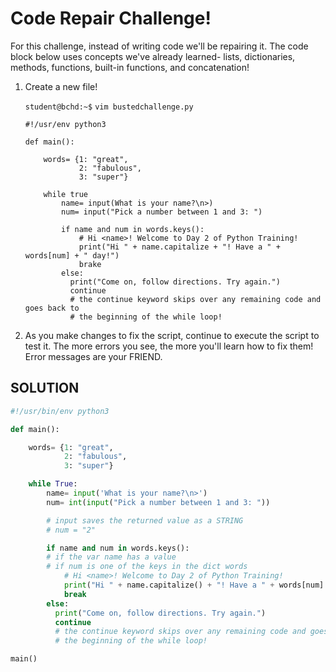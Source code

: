 # Code Repair Challenge!

For this challenge, instead of writing code we'll be repairing it. The code block below uses concepts we've already learned- lists, dictionaries, methods, functions, built-in functions, and concatenation!

1. Create a new file!

    `student@bchd:~$` `vim bustedchallenge.py`
    
    ```
    #!/usr/env python3

    def main():

        words= {1: "great",
                2: "fabulous",
                3: "super"}

        while true
            name= input(What is your name?\n>)
            num= input("Pick a number between 1 and 3: ")
            
            if name and num in words.keys():
                # Hi <name>! Welcome to Day 2 of Python Training!
                print("Hi " + name.capitalize + "! Have a " + words[num] + " day!")
                brake
            else:
              print("Come on, follow directions. Try again.")
              continue
              # the continue keyword skips over any remaining code and goes back to
              # the beginning of the while loop!
    ```
   
0. As you make changes to fix the script, continue to execute the script to test it. The more errors you see, the more you'll learn how to fix them! Error messages are your FRIEND.


## SOLUTION

```python
#!/usr/bin/env python3

def main():

    words= {1: "great",
            2: "fabulous",
            3: "super"}

    while True:
        name= input('What is your name?\n>')
        num= int(input("Pick a number between 1 and 3: "))

        # input saves the returned value as a STRING
        # num = "2"

        if name and num in words.keys():
        # if the var name has a value
        # if num is one of the keys in the dict words
            # Hi <name>! Welcome to Day 2 of Python Training!
            print("Hi " + name.capitalize() + "! Have a " + words[num] + " day!")
            break
        else:
          print("Come on, follow directions. Try again.")
          continue
          # the continue keyword skips over any remaining code and goes back to
          # the beginning of the while loop!

main()
```
